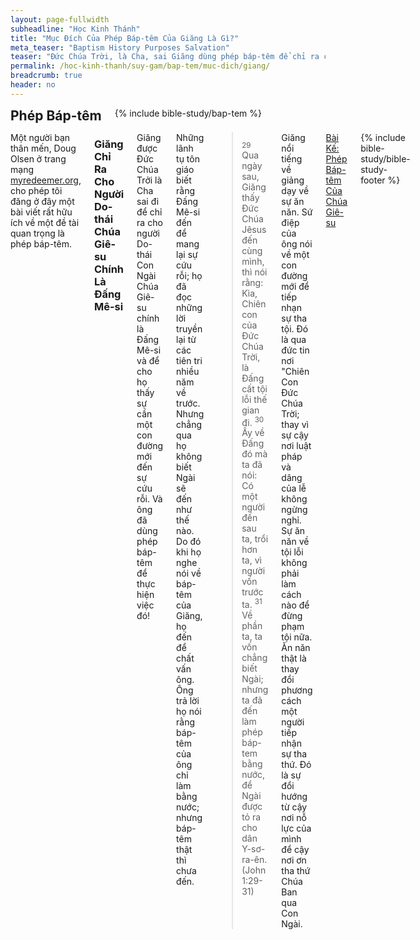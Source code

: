 ```yaml
---
layout: page-fullwidth
subheadline: "Học Kinh Thánh"
title: "Mục Đích Của Phép Báp-têm Của Giăng Là Gì?"
meta_teaser: "Baptism History Purposes Salvation"
teaser: "Đức Chúa Trời, là Cha, sai Giăng dùng phép báp-têm để chỉ ra cho người Do-thái rằng Chúa Giê-su chính là Đấng Mê-si. Do đó sứ điệp của Giăng là \"Kìa, Chiên Con của Đức Chúa Trời.\""
permalink: /hoc-kinh-thanh/suy-gam/bap-tem/muc-dich/giang/
breadcrumb: true
header: no
---
```

<!--more-->
<div class="row">
<div class="bible-index medium-4 medium-push-8 columns">
<h2 style="margin: 0px">Phép Báp-têm</h2>
        {% include bible-study/bap-tem %}
</div><!-- /.medium-4.columns -->
<div class="medium-8 medium-pull-4 columns" markdown="1">

<p class="blockquote">Một người bạn thân mến, Doug Olsen ở trang mạng <a href="http://myredeemer.org">myredeemer.org</a>, cho phép tôi đăng ở đây một bài viết rất hữu ích về một đề tài quan trọng là phép báp-têm.</p>

### Giăng Chỉ Ra Cho Người Do-thái Chúa Giê-su Chính Là Đấng Mê-si

Giăng được Đức Chúa Trởi là Cha sai đi để chỉ ra cho người Do-thái Con Ngài Chúa Giê-su chính là Đấng Mê-si và để cho họ thấy sự cần một con đường mới đến sự cứu rỗi. Và ông đã dùng phép báp-têm để thực hiện việc đó!

Những lãnh tụ tôn giáo biết rằng Đấng Mê-si đến để mang lại sự cứu rỗi; họ đã đọc những lời truyền lại từ các tiên tri nhiều năm về trước. Nhưng chẳng qua họ không biết Ngài sẽ đến như thế nào. Do đó khi họ nghe nói về báp-têm của Giăng, họ đến để chất vấn ông. Ông trả lời họ nói rằng báp-têm của ông chỉ làm bằng nước; nhưng báp-têm thật thì chưa đến.

>  <sup>29</sup> Qua ngày sau, Giăng thấy Ðức Chúa Jêsus đến cùng mình, thì nói rằng: Kìa, Chiên con của Ðức Chúa Trời, là Ðấng cất tội lỗi thế gian đi. <sup>30</sup> Ấy về Ðấng đó mà ta đã nói: Có một người đến sau ta, trổi hơn ta, vì người vốn trước ta. <sup>31</sup> Về phần ta, ta vốn chẳng biết Ngài; nhưng ta đã đến làm phép báp-tem bằng nước, để Ngài được tỏ ra cho dân Y-sơ-ra-ên. (John 1:29-31)

Giăng nổi tiếng về giảng dạy về sự ăn năn. Sứ điệp của ông nói về một con đường mới để tiếp nhạn sự tha tội. Đó là qua đức tin nơi "Chiên Con Đức Chúa Trời; thay vì sự cậy nơi luật pháp và dâng của lễ không ngừng nghỉ. Sự ăn năn về tội lỗi không phải làm cách nào để đừng phạm tội nữa. Ăn năn thật là thay đổi phương cách một người tiếp nhận sự tha thứ. Đó là sự đổi hướng từ cậy nơi nỗ lực của mình để cậy nơi ơn tha thứ Chúa Ban qua Con Ngài.

<a href="{{ site.baseurl }}/hoc-kinh-thanh/suy-gam/bap-tem/muc-dich/chua-gie-su/">Bài Kế: Phép Báp-têm Của Chúa Giê-su</a>

{% include bible-study/bible-study-footer %}
</div><!-- /.medium-8.columns -->
</div><!-- /.row -->
